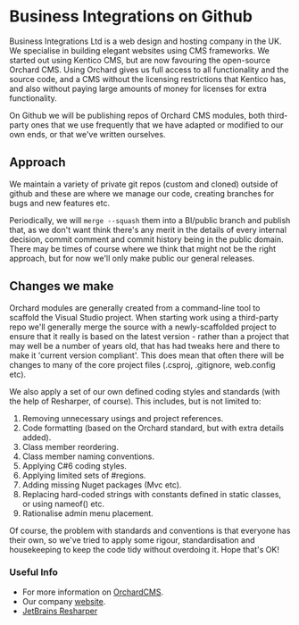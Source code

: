 # Business Integrations on Github
Business Integrations Ltd is a web design and hosting company in the UK. We specialise in building elegant websites using CMS frameworks.
We started out using Kentico CMS, but are now favouring the open-source Orchard CMS. Using Orchard gives us full access to all functionality and the source code, and a CMS without the licensing restrictions that Kentico has, and also without paying large amounts of money for licenses for extra functionality.

On Github we will be publishing repos of Orchard CMS modules, both third-party ones that we use frequently that we have adapted or modified to our own ends, or that we've written ourselves.

## Approach
We maintain a variety of private git repos (custom and cloned) outside of github and these are where we manage our code, creating branches for bugs and new features etc. 

Periodically, we will ```merge --squash``` them into a BI/public branch and publish that, as we don't want think there's any merit in the details of every internal decision, commit comment and commit history being in the public domain. There may be times of course where we think that might not be the right approach, but for now we'll only make public our general releases.

## Changes we make
Orchard modules are generally created from a command-line tool to scaffold the Visual Studio project. When starting work using a third-party repo we'll generally merge the source with a newly-scaffolded project to ensure that it really is based on the latest version - rather than a project that may well be a number of years old, that has had tweaks here and there to make it 'current version compliant'. This does mean that often there will be changes to many of the core project files (.csproj, .gitignore, web.config etc).

We also apply a set of our own defined coding styles and standards (with the help of Resharper, of course). This includes, but is not limited to:
1. Removing unnecessary usings and project references.
2. Code formatting (based on the Orchard standard, but with extra details added).
3. Class member reordering.
4. Class member naming conventions.
5. Applying C#6 coding styles.
6. Applying limited sets of #regions.
7. Adding missing Nuget packages (Mvc etc).
8. Replacing hard-coded strings with constants defined in static classes, or using nameof() etc.
9. Rationalise admin menu placement.

Of course, the problem with standards and conventions is that everyone has their own, so we've tried to apply some rigour, standardisation and housekeeping to keep the code tidy without overdoing it. Hope that's OK!

### Useful Info
- For more information on [OrchardCMS](http://orchardproject.net/).
- Our company [website](http://business-integrations.com).
- [JetBrains Resharper](https://www.jetbrains.com/resharper/)
